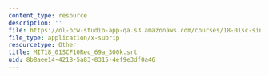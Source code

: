 ```yaml
---
content_type: resource
description: ''
file: https://ol-ocw-studio-app-qa.s3.amazonaws.com/courses/18-01sc-single-variable-calculus-fall-2010/8b8aee1442185a8383154ef9e3df0a46_MIT18_01SCF10Rec_69a_300k.vtt
file_type: application/x-subrip
resourcetype: Other
title: MIT18_01SCF10Rec_69a_300k.srt
uid: 8b8aee14-4218-5a83-8315-4ef9e3df0a46
---
```

